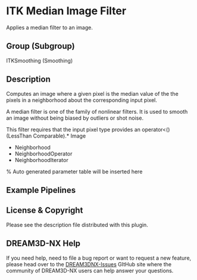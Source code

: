 # ITK Median Image Filter

Applies a median filter to an image.

## Group (Subgroup)

ITKSmoothing (Smoothing)

## Description

Computes an image where a given pixel is the median value of the the pixels in a neighborhood about the corresponding input pixel.

A median filter is one of the family of nonlinear filters. It is used to smooth an image without being biased by outliers or shot noise.

This filter requires that the input pixel type provides an operator<() (LessThan Comparable).* Image

- Neighborhood
- NeighborhoodOperator
- NeighborhoodIterator

% Auto generated parameter table will be inserted here

## Example Pipelines

## License & Copyright

Please see the description file distributed with this plugin.

## DREAM3D-NX Help

If you need help, need to file a bug report or want to request a new feature, please head over to the [DREAM3DNX-Issues](https://github.com/BlueQuartzSoftware/DREAM3DNX-Issues/discussions) GItHub site where the community of DREAM3D-NX users can help answer your questions.
